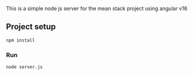 This is a simple node js server for the mean stack project using angular v16

## Project setup
```
npm install
```

### Run
```
node server.js
```
